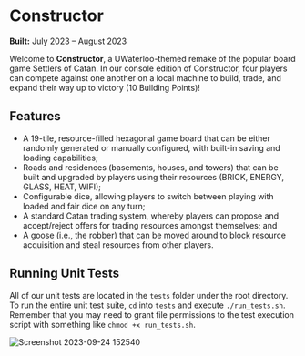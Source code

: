 # Constructor
**Built:** July 2023 – August 2023

Welcome to **Constructor**, a UWaterloo-themed remake of the popular board game Settlers of Catan. In our console edition of Constructor, four players can compete against one another on a local machine to build, trade, and expand their way up to victory (10 Building Points)!

## Features
- A 19-tile, resource-filled hexagonal game board that can be either randomly generated or manually configured, with built-in saving and loading capabilities;
- Roads and residences (basements, houses, and towers) that can be built and upgraded by players using their resources (BRICK, ENERGY, GLASS, HEAT, WIFI);
- Configurable dice, allowing players to switch between playing with loaded and fair dice on any turn;
- A standard Catan trading system, whereby players can propose and accept/reject offers for trading resources amongst themselves; and
- A goose (i.e., the robber) that can be moved around to block resource acquisition and steal resources from other players.

## Running Unit Tests
All of our unit tests are located in the `tests` folder under the root directory. To run the entire unit test suite, `cd` into `tests` and execute `./run_tests.sh`.
Remember that you may need to grant file permissions to the test execution script with something like `chmod +x run_tests.sh`.

![Screenshot 2023-09-24 152540](https://github.com/TripleSteak/Constructor/assets/24597462/5655f027-4b8a-4397-809a-90332e708b2c)
